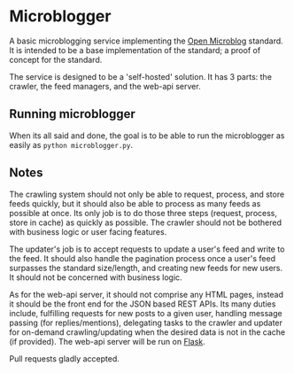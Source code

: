 # Microblogger

A basic microblogging service implementing the [Open Microblog][1] standard. It is intended to be a base implementation of the standard; a proof of concept for the standard.

[1]: https://github.com/Sonictherocketman/Open-Microblog

The service is designed to be a 'self-hosted' solution. It has 3 parts: the crawler, the feed managers, and the web-api server.

## Running microblogger

When its all said and done, the goal is to be able to run the microblogger as easily as `python microblogger.py`.

## Notes

The crawling system should not only be able to request, process, and store feeds quickly, but it should also be able to process as many feeds as possible at once. Its only job is to do those three steps (request, process, store in cache) as quickly as possible. The crawler should not be bothered with business logic or user facing features.

The updater's job is to accept requests to update a user's feed and write to the feed. It should also handle the pagination process once a user's feed surpasses the standard size/length, and creating new feeds for new users. It should not be concerned with business logic.

As for the web-api server, it should not comprise any HTML pages, instead it should be the front end for the JSON based REST APIs. Its many duties include, fulfilling requests for new posts to a given user, handling message passing (for replies/mentions), delegating tasks to the crawler and updater for on-demand crawling/updating when the desired data is not in the cache (if provided). The web-api server will be run on [Flask][2].

[2]: http://flask.pocoo.org/ 

Pull requests gladly accepted.
